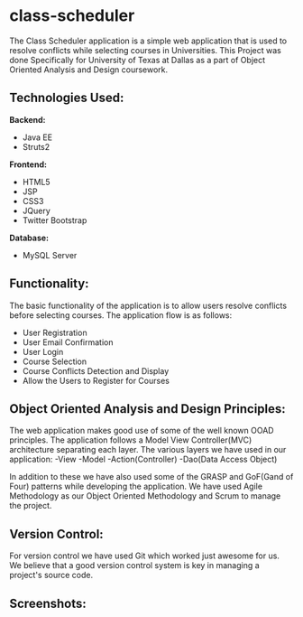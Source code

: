 class-scheduler
===============
The Class Scheduler application is a simple web application that is used to resolve conflicts while selecting courses in Universities. This Project was done Specifically for University of Texas at Dallas as a part of Object Oriented Analysis and Design coursework. 

Technologies Used:
------------------
**Backend:**
- Java EE
- Struts2

**Frontend:**
- HTML5
- JSP
- CSS3
- JQuery
- Twitter Bootstrap

**Database:**
- MySQL Server

Functionality:
--------------
The basic functionality of the application is to allow users resolve conflicts before selecting courses. The application flow is as follows:
- User Registration
- User Email Confirmation
- User Login
- Course Selection
- Course Conflicts Detection and Display
- Allow the Users to Register for Courses

Object Oriented Analysis and Design Principles:
-----------------------------------------------
The web application makes good use of some of the well known OOAD principles. The application follows a Model View Controller(MVC) architecture separating each layer. The various layers we have used in our application:
-View
-Model
-Action(Controller)
-Dao(Data Access Object)

In addition to these we have also used some of the GRASP and GoF(Gand of Four) patterns while developing the application. We have used Agile Methodology as our Object Oriented Methodology and Scrum to manage the project.

Version Control:
----------------
For version control we have used Git which worked just awesome for us. We believe that a good version control system is key in managing a project's source code.

Screenshots:
------------
